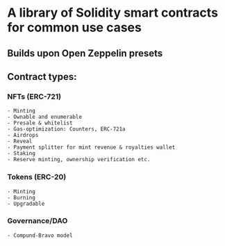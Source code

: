 # A library of Solidity smart contracts for common use cases

## Builds upon Open Zeppelin presets

## Contract types:

### NFTs (ERC-721)
    - Minting
    - Ownable and enumerable
    - Presale & whitelist
    - Gas-optimization: Counters, ERC-721a
    - Airdrops
    - Reveal
    - Payment splitter for mint revenue & royalties wallet
    - Staking
    - Reserve minting, ownership verification etc.

### Tokens (ERC-20)
    - Minting
    - Burning
    - Upgradable

### Governance/DAO
    - Compund-Bravo model